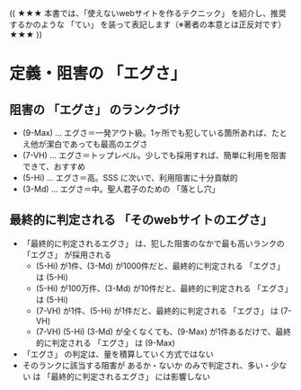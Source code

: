 (( ★★★ 本書では、「使えないwebサイトを作るテクニック」 を紹介し、推奨するかのような 「てい」 を装って表記します（※著者の本意とは正反対です） ★★★ ))

# 定義・阻害の 「エグさ」

## 阻害の 「エグさ」 のランクづけ

* (9-Max) ... エグさ＝一発アウト級。1ヶ所でも犯している箇所あれば、たとえ他が潔白であっても最高のエグさ
* (7-VH) ... エグさ＝トップレベル。少しでも採用すれば、簡単に利用を阻害できて、おすすめ
* (5-Hi) ... エグさ＝高。SSS に次いで、利用阻害に十分貢献的
* (3-Md) ... エグさ＝中。聖人君子のための 「落とし穴」

## 最終的に判定される 「そのwebサイトのエグさ」

* 「最終的に判定されるエグさ」 は、犯した阻害のなかで最も高いランクの 「エグさ」 が採用される
  * (5-Hi) が1件、(3-Md) が1000件だと、最終的に判定される 「エグさ」 は (5-Hi)
  * (5-Hi) が100万件、(3-Md) が10件だと、最終的に判定される 「エグさ」 は (5-Hi)
  * (7-VH) が1件、(5-Hi) が1件だと、最終的に判定される 「エグさ」 は (7-VH)
  * (7-VH) (5-Hi) (3-Md) が全くなくても、(9-Max) が1件あるだけで、最終的に判定される 「エグさ」 は (9-Max)
* 「エグさ」 の判定は、量を積算していく方式ではない
* そのランクに該当する阻害が あるか・ないか のみで判定され、多い・少ない は 「最終的に判定されるエグさ」 には影響しない


